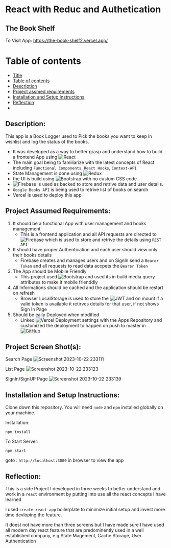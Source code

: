 # React with Reduc and Authetication


## The Book Shelf 
To Visit App:
https://the-book-shelf2.vercel.app/
# Table of contents
- [Title](#markdown-badges)
- [Table of contents](#table-of-contents)
- [Description](#Description)
- [Project assmed requirements](#project-assumed-requirements)
- [Installation and Setup Instructions](#installation-and-setup-instruction)
- [Reflection](#Reflection)
- 
## Description:
This app is a Book Logger used to Pick the books you want to keep in wishlist and log the status of the books.
* It was developed as a way to better grasp and understand how to build a frontend App using ![React](https://img.shields.io/badge/react-%2320232a.svg?style=for-the-badge&logo=react&logoColor=%2361DAFB)
* The main goal being to familiarize with the latest concepts of React including `Functional Components`, `React Hooks`, `Context-API`
* State Management is done using ![Redux](https://img.shields.io/badge/redux-%23593d88.svg?style=for-the-badge&logo=redux&logoColor=white)
* the UI is build using  ![Bootstrap](https://img.shields.io/badge/bootstrap-%238511FA.svg?style=for-the-badge&logo=bootstrap&logoColor=white) with no custom CSS code
* ![Firebase](https://img.shields.io/badge/Firebase-039BE5?style=for-the-badge&logo=Firebase&logoColor=white) is used as backed to store and retrive data and user details.
* `Google Books API` is being used to retrive list of books on search
* Vercel is used to deploy this app


## Project Assumed Requirements:
1. It should be a functional App with user management and books management
   - This is a frontend application and all API requests are directed to  ![Firebase](https://img.shields.io/badge/Firebase-039BE5?style=for-the-badge&logo=Firebase&logoColor=white) which is used to store and retrive the details using `REST API`
2. It should have proper Authentication and each user should view only their books details
   - Firebase creates and manages users and on SignIn send a `Bearer Token` and all requests to read data accpets the `Bearer Token`
3. The App should be Mobile Friendly
   - This project used  ![Bootstrap](https://img.shields.io/badge/bootstrap-%238511FA.svg?style=for-the-badge&logo=bootstrap&logoColor=white) and used its in build media query attributes to make it mobile frienddly
4. All Informations should be cached and the application should be restart on refresh
   - Browser LocalStorage is used to store the ![JWT](https://img.shields.io/badge/JWT-black?style=for-the-badge&logo=JSON%20web%20tokens)  and on mount if a valid token is available it retirves details for that user, if not shows Sign In Page
5. Should be eaily Deployed when modified
   - Linked ![Vercel](https://img.shields.io/badge/vercel-%23000000.svg?style=for-the-badge&logo=vercel&logoColor=white) Deployment settings with the Apps Repository and customized the deployment to happen on push to master in ![GitHub](https://img.shields.io/badge/github-%23121011.svg?style=for-the-badge&logo=github&logoColor=white)    


## Project Screen Shot(s):
Search Page
![Screenshot 2023-10-22 233111](https://github.com/legendvi/the-book-shelf2/assets/41253273/bcf3d34e-ba5e-494a-bb91-6448e0dac285)

List Page
![Screenshot 2023-10-22 233123](https://github.com/legendvi/the-book-shelf2/assets/41253273/4cabed18-bd59-4050-9cc6-f9bbeac7f860)

SIgnIn/SignUP Page
![Screenshot 2023-10-22 233139](https://github.com/legendvi/the-book-shelf2/assets/41253273/01cf4464-9f4f-41cf-9034-10b376fb6911)


## Installation and Setup Instructions:
  
Clone down this repository. You will need `node` and `npm` installed globally on your machine.  

Installation:

`npm install`  

To Start Server:

`npm start`  

goto : `http://localhost:3000` in browser to view the app 

## Reflection:

This is a side Project I developed in three weeks  to better understand and work in a `react` environment by putting into use all the react concepts I have learned

I used `create-react-app` boilerplate to minimize initial setup and invest more time devloping the feature.

It doest not have more than three screens but I have made sure I have used all modern day react feature that are predominently used in a well established company, e.g State Magement, Cache Storage, User Authentication
 

